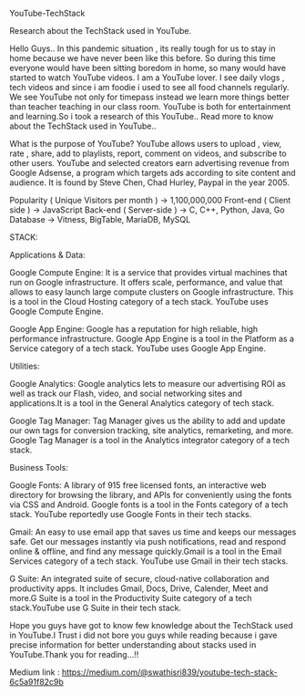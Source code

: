 YouTube-TechStack

Research about the TechStack used in YouTube.

Hello Guys.. In this pandemic situation , its really tough for us to stay in home because we have never been like this before. So during this time everyone would have been sitting boredom in home, so many would have started to watch YouTube videos. I am a YouTube lover. I see daily vlogs , tech videos and since i am foodie i used to see all food channels regularly. We see YouTube not only for timepass instead we learn more things better than teacher teaching in our class room. YouTube is both for entertainment and learning.So i took a research of this YouTube.. Read more to know about the TechStack used in YouTube..

What is the purpose of YouTube?
YouTube allows users to upload , view, rate , share, add to playlists, report, comment on videos, and subscribe to other users. YouTube and selected creators earn advertising revenue from Google Adsense, a program which targets ads according to site content and audience. It is found by Steve Chen, Chad Hurley, Paypal in the year 2005.


Popularity ( Unique Visitors per month ) → 1,100,000,000
Front-end ( Client side ) → JavaScript
Back-end ( Server-side ) → C, C++, Python, Java, Go
Database → Vitness, BigTable, MariaDB, MySQL



STACK:

Applications & Data:

Google Compute Engine: It is a service that provides virtual machines that run on Google infrastructure. It offers scale, performance, and value that allows to easy launch large compute clusters on Google infrastructure. This is a tool in the Cloud Hosting category of a tech stack. YouTube uses Google Compute Engine.

Google App Engine: Google has a reputation for high reliable, high performance infrastructure. Google App Engine is a tool in the Platform as a Service category of a tech stack. YouTube uses Google App Engine.

Utilities:

Google Analytics: Google analytics lets to measure our advertising ROI as well as track our Flash, video, and social networking sites and applications.It is a tool in the General Analytics category of tech stack.

Google Tag Manager: Tag Manager gives us the ability to add and update our own tags for conversion tracking, site analytics, remarketing, and more. Google Tag Manager is a tool in the Analytics integrator category of a tech stack.

Business Tools:

Google Fonts: A library of 915 free licensed fonts, an interactive web directory for browsing the library, and APIs for conveniently using the fonts via CSS and Android. Google fonts is a tool in the Fonts category of a tech stack. YouTube reportedly use Google Fonts in their tech stacks.

Gmail: An easy to use email app that saves us time and keeps our messages safe. Get our messages instantly via push notifications, read and respond online & offline, and find any message quickly.Gmail is a tool in the Email Services category of a tech stack. YouTube use Gmail in their tech stacks.

G Suite: An integrated suite of secure, cloud-native collaboration and productivity apps. It includes Gmail, Docs, Drive, Calender, Meet and more.G Suite is a tool in the Productivity Suite category of a tech stack.YouTube use G Suite in their tech stack.

Hope you guys have got to know few knowledge about the TechStack used in YouTube.I Trust i did not bore you guys while reading because i gave precise information for better understanding about stacks used in YouTube.Thank you for reading…!!


Medium link : https://medium.com/@swathisri839/youtube-tech-stack-6c5a91f82c9b
